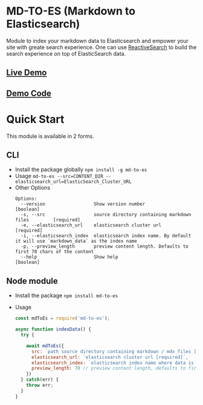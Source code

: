 # MD-TO-ES (Markdown to Elasticsearch)

Module to index your markdown data to Elasticsearch and empower your site with greate search experience.
One can use [ReactiveSearch](https://opensource.appbase.io/reactivesearch/) to build the search experience on top of ElasticSearch data.

## [Live Demo](https://md-to-es-demo.netlify.app/)
## [Demo Code](https://github.com/lakhansamani/gatsby-md-es-demo)

# Quick Start

This module is available in 2 forms.

## CLI

- Install the package globally `npm install -g md-to-es`
- Usage `md-to-es --src=CONTENT_DIR --elasticsearch_url=ElasticSearch_Cluster_URL`
- Other Options
  ```
  Options:
    --version                  Show version number                                [boolean]
    -s, --src                  source directory containing markdown files         [required]
    -e, --elasticsearch_url    elasticsearch cluster url                          [required]
    -i, --elasticsearch_index  elasticsearch index name. By default it will use `markdown_data` as the index name
    -p, --preview_length       preview content length. Defaults to first 70 chars of the content
    --help                     Show help                                          [boolean]
  ```

## Node module

- Install the package `npm install md-to-es`
- Usage

  ```js
  const mdToEs = require('md-to-es');

  async function indexData() {
    try {

      await mdToEs({
        src: `path source directory containing markdown / mdx files [required]`,
        elasticsearch_url: `elasticsearch cluster url [required]`,
        elasticsearch_index: `elasticsearch index name where data is to be indexed. [Optional] [Default value: markdown_data]`
        preview_length: 70 // preview content length, defaults to first 70 chars of content
      })
    } catch(err) {
      throw err;
    }
  }
  ```

